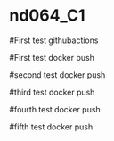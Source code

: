 # nd064_C1

#First test githubactions

#First test docker push

#second test docker push

#third test docker push

#fourth test docker push

#fifth test docker push

